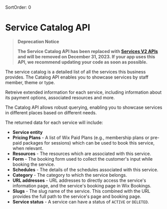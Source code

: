 SortOrder: 0
# Service Catalog API

 > **Deprecation Notice**
 > 
 > **The Service Catalog API has been replaced with [Services V2 APIs](https://dev.wix.com/api/rest/wix-bookings/services-v2) and will be removed on December 31, 2023. If your app uses this API, we recommend updating your code as soon as possible.**

The service catalog is a detailed list of all the services this business provides.
The Catalog API enables you to showcase services by staff member, theme or type.

Retreive extended information for each service, including information about its payment options, associated resources and more.

The Catalog API allows robust querying, enabling you to showcase services in different places based on different needs. 

The returned data for each service will include:
- **Service entity**
- **Pricing Plans** - A list of Wix Paid Plans (e.g., membership plans or pre-paid packages for sessions) which can be used to book this service, when relevant.
- **Resources** - The resources which are associated with this service.
- **Form** - The booking form used to collect the customer's input while booking the service.
- **Schedules** - The details of the schedules associated with this service.
- **Category** - The category to which the service belongs.
- **URL addresses** - URL addresses to directly access the service's information page, and the service's booking page in Wix Bookings.
- **Slugs** - The slug name of the service. This combined with the URL provides the full path to the service's page and booking page.
- **Service status** - A service can have a status of `ACTIVE` or `DELETED`.
